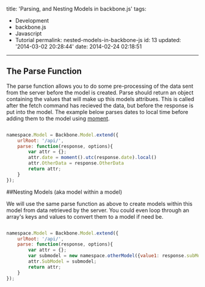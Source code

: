 title: 'Parsing, and Nesting Models in backbone.js'
tags:

  - Development
  - backbone.js
  - Javascript
  - Tutorial
permalink: nested-models-in-backbone-js
id: 13
updated: '2014-03-02 20:28:44'
date: 2014-02-24 02:18:51
---


## The Parse Function
The parse function allows you to do some pre-processing of the data sent from the server before the model is created. Parse should return an object containing the values that will make up this models attribues. This is called after the fetch command has recieved the data, but before the response is put into the model. The example below parses dates to local time before adding them to the model using  [moment](http://momentjs.com/).
<!-- more -->
```javascript

namespace.Model = Backbone.Model.extend({
    urlRoot: '/api/',
    parse: function(response, options){
    	var attr = {};
        attr.date = moment().utc(response.date).local()  
        attr.OtherData = response.OtherData
        return attr;
    }
});
```

##Nesting Models (aka model within a model)

We will use the same parse function as above to create models within this model from data retrieved by the server. You could even loop through an array's keys and values to convert them to a model if need be.


```javascript

namespace.Model = Backbone.Model.extend({
    urlRoot: '/api/',
    parse: function(response, options){
    	var attr = {};
        var submodel = new namespace.otherModel({value1: response.subModelArray.value1, value2: response.subModelArray.value2 });
        attr.SubModel = submodel;
        return attr;
    }
});
```
